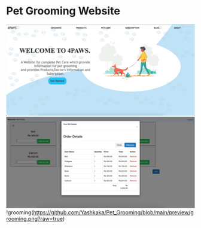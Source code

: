 #  Pet Grooming Website

![Home](https://github.com/Yashkaka/Pet_Grooming/blob/main/preview/home.png?raw=true)
![orders](https://github.com/Yashkaka/Pet_Grooming/blob/main/preview/orders.png?raw=true)
!grooming(https://github.com/Yashkaka/Pet_Grooming/blob/main/preview/grooming.png?raw=true)
